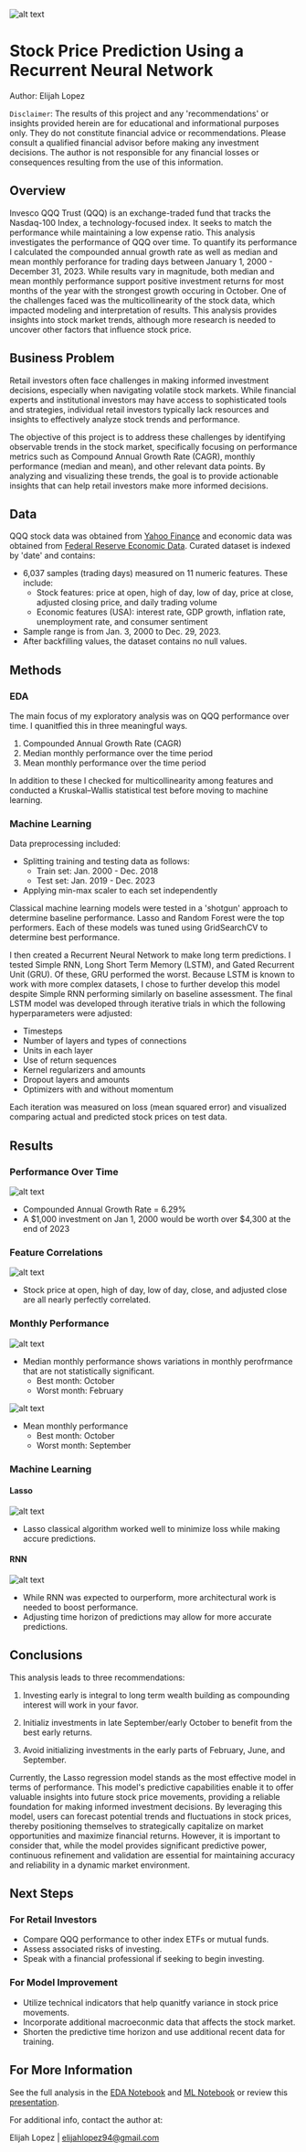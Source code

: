 ![alt text](images/bull_market.png)
# Stock Price Prediction Using a Recurrent Neural Network
Author: Elijah Lopez

`Disclaimer`: The results of this project and any 'recommendations' or insights provided herein are for educational and informational purposes only. They do not constitute financial advice or recommendations. Please consult a qualified financial advisor before making any investment decisions. The author is not responsible for any financial losses or consequences resulting from the use of this information.

## Overview
Invesco QQQ Trust (QQQ) is an exchange-traded fund that tracks the Nasdaq-100 Index, a technology-focused index. It seeks to match the performance while maintaining a low expense ratio. This analysis investigates the performance of QQQ over time. To quantify its performance I calculated the compounded annual growth rate as well as median and mean monthly perforance for trading days between January 1, 2000 - December 31, 2023. While results vary in magnitude, both median and mean monthly performance support positive investment returns for most months of the year with the strongest growth occuring in October. One of the challenges faced was the multicollinearity of the stock data, which impacted modeling and interpretation of results. This analysis provides insights into stock market trends, although more research is needed to uncover other factors that influence stock price.


## Business Problem
Retail investors often face challenges in making informed investment decisions, especially when navigating volatile stock markets. While financial experts and institutional investors may have access to sophisticated tools and strategies, individual retail investors typically lack resources and insights to effectively analyze stock trends and performance.

The objective of this project is to address these challenges by identifying observable trends in the stock market, specifically focusing on performance metrics such as Compound Annual Growth Rate (CAGR), monthly performance (median and mean), and other relevant data points. By analyzing and visualizing these trends, the goal is to provide actionable insights that can help retail investors make more informed decisions.


## Data
QQQ stock data was obtained from [Yahoo Finance](https://finance.yahoo.com/) and economic data was obtained from [Federal Reserve Economic Data](https://fred.stlouisfed.org/).
Curated dataset is indexed by 'date' and contains:
* 6,037 samples (trading days) measured on 11 numeric features. These include:
    * Stock features: price at open, high of day, low of day, price at close, adjusted closing price, and daily trading volume
    * Economic features (USA): interest rate, GDP growth, inflation rate, unemployment rate, and consumer sentiment
* Sample range is from Jan. 3, 2000 to Dec. 29, 2023.
* After backfilling values, the dataset contains no null values.

## Methods
### EDA
The main focus of my exploratory analysis was on QQQ performance over time. I quanitfied this in three meaningful ways.
1. Compounded Annual Growth Rate (CAGR)
2. Median monthly performance over the time period
3. Mean monthly performance over the time period

In addition to these I checked for multicollinearity among features and conducted a Kruskal–Wallis statistical test before moving to machine learning.

### Machine Learning
Data preprocessing included:
*  Splitting training and testing data as follows:
    * Train set: Jan. 2000 - Dec. 2018
    * Test set: Jan. 2019 - Dec. 2023
* Applying min-max scaler to each set independently

Classical machine learning models were tested in a 'shotgun' approach to determine baseline performance. Lasso and Random Forest were the top performers. Each of these models was tuned using GridSearchCV to determine best performance.

I then created a Recurrent Neural Network to make long term predictions. I tested Simple RNN, Long Short Term Memory (LSTM), and Gated Recurrent Unit (GRU). Of these, GRU performed the worst. Because LSTM is known to work with more complex datasets, I chose to further develop this model despite Simple RNN performing similarly on baseline assessment. The final LSTM model was developed through iterative trials in which the following hyperparameters were adjusted:
* Timesteps
* Number of layers and types of connections
* Units in each layer
* Use of return sequences
* Kernel regularizers and amounts
* Dropout layers and amounts
* Optimizers with and without momentum

Each iteration was measured on loss (mean squared error) and visualized comparing actual and predicted stock prices on test data.

## Results
### Performance Over Time
![alt text](images/performance_over_time.png)
* Compounded Annual Growth Rate = 6.29%
* A $1,000 investment on Jan 1, 2000 would be worth over $4,300 at the end of 2023

### Feature Correlations
![alt text](images/correlations.png)
* Stock price at open, high of day, low of day, close, and adjusted close are all nearly perfectly correlated.

### Monthly Performance
![alt text](images/monthly_median.png)
* Median monthly performance shows variations in monthly perofrmance that are not statistically significant.
    * Best month: October
    * Worst month: February

![alt text](images/monthly_mean.png)
* Mean monthly performance
    * Best month: October
    * Worst month: September

### Machine Learning
#### Lasso
![alt text](images/lasso.png)
* Lasso classical algorithm worked well to minimize loss while making accure predictions.

#### RNN
![alt text](images/ultimate_rnn.png)
* While RNN was expected to ourperform, more architectural work is needed to boost performance.
* Adjusting time horizon of predictions may allow for more accurate predictions.

## Conclusions
This analysis leads to three recommendations:

1. Investing early is integral to long term wealth building as compounding interest will work in your favor.

2. Initializ investments in late September/early October to benefit from the best early returns.

3. Avoid initializing investments in the early parts of February, June, and September.

Currently, the Lasso regression model stands as the most effective model in terms of performance. This model's predictive capabilities enable it to offer valuable insights into future stock price movements, providing a reliable foundation for making informed investment decisions. By leveraging this model, users can forecast potential trends and fluctuations in stock prices, thereby positioning themselves to strategically capitalize on market opportunities and maximize financial returns. However, it is important to consider that, while the model provides significant predictive power, continuous refinement and validation are essential for maintaining accuracy and reliability in a dynamic market environment.

## Next Steps
### For Retail Investors
* Compare QQQ performance to other index ETFs or mutual funds.
* Assess associated risks of investing.
* Speak with a financial professional if seeking to begin investing.

### For Model Improvement
* Utilize technical indicators that help quanitfy variance in stock price movements.
* Incorporate additional macroeconmic data that affects the stock market.
* Shorten the predictive time horizon and use additional recent data for training.

## For More Information
See the full analysis in the [EDA Notebook](eda_notebook.ipynb) and [ML Notebook](machine_learning.ipynb) or review this [presentation](slides.pdf).

For additional info, contact the author at:

Elijah Lopez | elijahlopez94@gmail.com